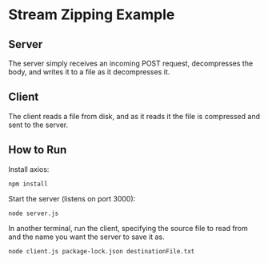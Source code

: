 # Stream Zipping Example

## Server

The server simply receives an incoming POST request, decompresses the body, and writes it to a file as it decompresses it.


## Client

The client reads a file from disk, and as it reads it the file is compressed and sent to the server.


## How to Run

Install axios:
```
npm install
```


Start the server (listens on port 3000):
```
node server.js
```


In another terminal, run the client, specifying the source file to read from and the name you want the server to save it as.

```
node client.js package-lock.json destinationFile.txt
```